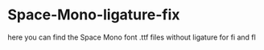 # Space-Mono-ligature-fix
here you can find the Space Mono font .ttf files without ligature for fi and fl
